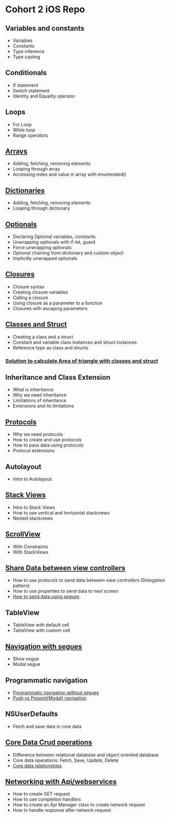 # Cohort 2 iOS Repo
 
## Variables and constants
  - Variables 
  - Constants
  - Type inference
  - Type casting
  
## Conditionals 
  - If statement
  - Switch statement
  - Identity and Equality operator

## Loops
  - For Loop
  - While loop
  - Range operators

## [Arrays](https://github.com/ashishpatill/Cohort-2-iOS-Repo/tree/main/ArrayAndDictionary.playground)
  - Adding, fetching, removing elements
  - Looping through array
  - Accessing index and value in array with enumerated()

## [Dictionaries](https://github.com/ashishpatill/Cohort-2-iOS-Repo/tree/main/ArrayAndDictionary.playground)
  - Adding, fetching, removing elements
  - Looping through dictionary

## [Optionals](https://github.com/ashishpatill/Cohort-2-iOS-Repo/tree/main/Optionals.playground)
  - Declaring Optional variables, constants
  - Unwrapping optionals with if-let, guard
  - Force unwrapping optionals
  - Optional chaining from dictionary and custom object
  - Implicitly unwrapped optionals

## [Closures](https://github.com/ashishpatill/Cohort-2-iOS-Repo/tree/main/Closures.playground)
  - Closure syntax
  - Creating closure variables
  - Calling a closure
  - Using closure as a parameter to a function
  - Closures with escaping parameters

## [Classes and Struct](https://github.com/ashishpatill/Cohort-2-iOS-Repo/blob/main/Class%20Structs.playground)
  - Creating a class and a struct
  - Constant and variable class instances and struct instances 
  - Reference type as class and structs
 
### [Solution to calculate Area of triangle with classes and struct](https://github.com/ashishpatill/Cohort-2-iOS-Repo/tree/main/Calculate%20area%20of%20triangle.playground)

## Inheritance and Class Extension
  - What is inheritance
  - Why we need inheritance
  - Limitations of inheritance
  - Extensions and its limitations

## [Protocols](https://github.com/ashishpatill/Cohort-2-iOS-Repo/tree/main/Protocols.playground)
  - Why we need protocols
  - How to create and use protocols
  - How to pass data using protocols
  - Protocol extensions

## Autolayout
  - Intro to Autolayout
 
## [Stack Views](https://github.com/ashishpatill/Cohort-2-iOS-Repo/tree/main/StackViews%10Demo)
  - Intro to Stack Views
  - How to use vertical and horizontal stackviews
  - Nested stackviews

## [ScrollView](https://github.com/ashishpatill/Cohort-2-iOS-Repo/tree/main/ScrollView%20Demo)
  - With Constraints
  - With StackViews

## [Share Data between view controllers]()
  - How to use protocols to send data between view controllers (Delegation pattern)
  - How to use properties to send data to next screen
  - [How to send data using segues](https://github.com/ashishpatill/Cohort-2-iOS-Repo/tree/main/Fifa%20Rankings)

## TableView
  - TableView with default cell
  - TableView with custom cell

## [Navigation with segues](https://github.com/ashishpatill/Cohort-2-iOS-Repo/tree/main/Navigation%20Demo)
  - Show segue
  - Modal segue

## Programmatic navigation
  - [Programmatic navigation without segues](https://github.com/ashishpatill/Cohort-2-iOS-Repo/tree/main/Programmatic%20Navigation)
  - [Push vs Present(Modal) navigation](https://github.com/ashishpatill/Cohort-2-iOS-Repo/tree/main/Push%20vs%20Present%20Navigation) 

## NSUserDefaults 
  - Fetch and save data in core data
 
## [Core Data Crud operations](https://github.com/ashishpatill/Cohort-2-iOS-Repo/tree/main/TableVCDemo)
  - Difference between relational database and object oriented database
  - Core data operations: Fetch, Save, Update, Delete
  - [Core data relationships](https://github.com/ashishpatill/Cohort-2-iOS-Repo/tree/main/FamilyApp)

## [Networking with Api/webservices](https://github.com/ashishpatill/Cohort-2-iOS-Repo/tree/main/Movie%20Api%20demo)
  - How to create GET request 
  - How to use completion handlers
  - How to create an Api Manager class to create network request
  - How to handle response after network request
